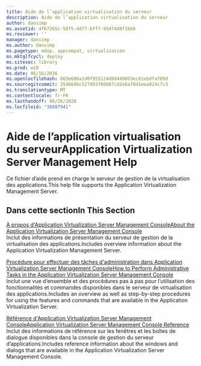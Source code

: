 ```yaml
---
title: Aide de l’application virtualisation du serveur
description: Aide de l’application virtualisation du serveur
author: dansimp
ms.assetid: 4f67265c-58f5-4d77-bfff-95474d8f1bb6
ms.reviewer: ''
manager: dansimp
ms.author: dansimp
ms.pagetype: mdop, appcompat, virtualization
ms.mktglfcycl: deploy
ms.sitesec: library
ms.prod: w10
ms.date: 06/16/2016
ms.openlocfilehash: 603e606a1d0f955124d0d449053ec81ebdfa709d
ms.sourcegitcommit: 354664bc527d93f80687cd2eba70d1eea024c7c3
ms.translationtype: MT
ms.contentlocale: fr-FR
ms.lasthandoff: 06/26/2020
ms.locfileid: "10807941"
---
```

# <span data-ttu-id="751e0-103">Aide de l’application virtualisation du serveur</span><span class="sxs-lookup"><span data-stu-id="751e0-103">Application Virtualization Server Management Help</span></span>


<span data-ttu-id="751e0-104">Ce fichier d’aide prend en charge le serveur de gestion de la virtualisation des applications.</span><span class="sxs-lookup"><span data-stu-id="751e0-104">This help file supports the Application Virtualization Management Server.</span></span>

## <span data-ttu-id="751e0-105">Dans cette section</span><span class="sxs-lookup"><span data-stu-id="751e0-105">In This Section</span></span>


<a href="" id="about-the-application-virtualization-server-management-console"></a>[<span data-ttu-id="751e0-106">À propos d'Application Virtualization Server Management Console</span><span class="sxs-lookup"><span data-stu-id="751e0-106">About the Application Virtualization Server Management Console</span></span>](about-the-application-virtualization-server-management-console.md)  
<span data-ttu-id="751e0-107">Inclut des informations de présentation du serveur de gestion de la virtualisation des applications.</span><span class="sxs-lookup"><span data-stu-id="751e0-107">Includes overview information about the Application Virtualization Management Server.</span></span>

<a href="" id="how-to-perform-administrative-tasks-in-the-application-virtualization-server-management-console"></a>[<span data-ttu-id="751e0-108">Procédure pour effectuer des tâches d'administration dans Application Virtualization Server Management Console</span><span class="sxs-lookup"><span data-stu-id="751e0-108">How to Perform Administrative Tasks in the Application Virtualization Server Management Console</span></span>](how-to-perform-administrative-tasks-in-the-application-virtualization-server-management-console.md)  
<span data-ttu-id="751e0-109">Inclut une vue d’ensemble et des procédures pas à pas pour l’utilisation des fonctionnalités et commandes disponibles dans le serveur de virtualisation des applications.</span><span class="sxs-lookup"><span data-stu-id="751e0-109">Includes an overview as well as step-by-step procedures for using the features and commands that are available in the Application Virtualization Server.</span></span>

<a href="" id="application-virtualization-server-management-console-reference"></a>[<span data-ttu-id="751e0-110">Référence d'Application Virtualization Server Management Console</span><span class="sxs-lookup"><span data-stu-id="751e0-110">Application Virtualization Server Management Console Reference</span></span>](application-virtualization-server-management-console-reference.md)  
<span data-ttu-id="751e0-111">Inclut des informations de référence sur les fenêtres et les boîtes de dialogue disponibles dans la console de gestion du serveur d’applications.</span><span class="sxs-lookup"><span data-stu-id="751e0-111">Includes reference information about the windows and dialogs that are available in the Application Virtualization Server Management Console.</span></span>

 

 





